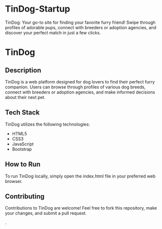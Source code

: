 # TinDog-Startup
 TinDog: Your go-to site for finding your favorite furry friend! Swipe through profiles of adorable pups, connect with breeders or adoption agencies, and discover your perfect match in just a few clicks.
# TinDog

## Description
TinDog is a web platform designed for dog lovers to find their perfect furry companion. Users can browse through profiles of various dog breeds, connect with breeders or adoption agencies, and make informed decisions about their next pet.

## Tech Stack
TinDog utilizes the following technologies:
- HTML5
- CSS3
- JavaScript
- Bootstrap

## How to Run
To run TinDog locally, simply open the index.html file in your preferred web browser.

## Contributing
Contributions to TinDog are welcome! Feel free to fork this repository, make your changes, and submit a pull request.

.
